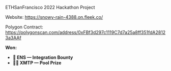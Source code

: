 ETHSanFrancisco 2022 Hackathon Project

Website: https://snowy-rain-4388.on.fleek.co/

Polygon Contract: https://polygonscan.com/address/0xFBf3d297c1119C7d7a25a8ff351fdA28123a3AAf

**Won:**
- **🤝 ENS — Integration Bounty**
- **🏊‍♂️ XMTP — Pool Prize**
